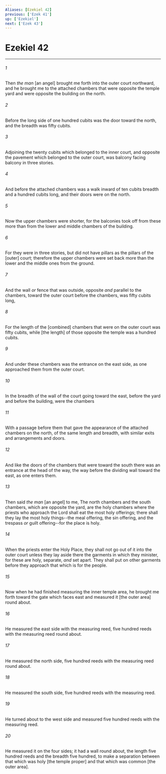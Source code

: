 ```yaml
---
Aliases: [Ezekiel 42]
previous: ['Ezek 41']
up: ['Ezekiel']
next: ['Ezek 43']
---
```

# Ezekiel 42

***














###### 1 






Then _the man_ [an angel] brought me forth into the outer court northward, and he brought me to the attached chambers that were opposite the temple yard and were opposite the building on the north. 













###### 2 






Before the long side of one hundred cubits was the door toward the north, and the breadth was fifty cubits. 













###### 3 






Adjoining the twenty cubits which belonged to the inner court, and opposite the pavement which belonged to the outer court, was balcony facing balcony in three stories. 













###### 4 






And before the attached chambers was a walk inward of ten cubits breadth and a hundred cubits long, and their doors were on the north. 













###### 5 






Now the upper chambers were shorter, for the balconies took off from these more than from the lower and middle chambers of the building. 













###### 6 






For they were in three stories, but did not have pillars as the pillars of the [outer] court; therefore the upper chambers were set back more than the lower and the middle ones from the ground. 













###### 7 






And the wall _or_ fence that was outside, opposite _and_ parallel to the chambers, toward the outer court before the chambers, was fifty cubits long, 













###### 8 






For the length of the [combined] chambers that were on the outer court was fifty cubits, while [the length] of those opposite the temple was a hundred cubits. 













###### 9 






And under these chambers was the entrance on the east side, as one approached them from the outer court. 













###### 10 






In the breadth of the wall of the court going toward the east, before the yard and before the building, were the chambers 













###### 11 






With a passage before them that gave the appearance of the attached chambers on the north, of the same length and breadth, with similar exits and arrangements and doors. 













###### 12 






And like the doors of the chambers that were toward the south there was an entrance at the head of the way, the way before the dividing wall toward the east, as one enters them. 













###### 13 






Then said _the man_ [an angel] to me, The north chambers and the south chambers, which are opposite the yard, are the holy chambers where the priests who approach the Lord shall eat the most holy offerings; there shall they lay the most holy things--the meal offering, the sin offering, and the trespass _or_ guilt offering--for the place is holy. 













###### 14 






When the priests enter the Holy Place, they shall not go out of it into the outer court unless they lay aside there the garments in which they minister, for these are holy, separate, _and_ set apart. They shall put on other garments before they approach that which is for the people. 













###### 15 






Now when he had finished measuring the inner temple area, he brought me forth toward the gate which faces east and measured it [the outer area] round about. 













###### 16 






He measured the east side with the measuring reed, five hundred reeds with the measuring reed round about. 













###### 17 






He measured the north side, five hundred reeds with the measuring reed round about. 













###### 18 






He measured the south side, five hundred reeds with the measuring reed. 













###### 19 






He turned about to the west side and measured five hundred reeds with the measuring reed. 













###### 20 






He measured it on the four sides; it had a wall round about, the length five hundred reeds and the breadth five hundred, to make a separation between that which was holy [the temple proper] and that which was common [the outer area].
